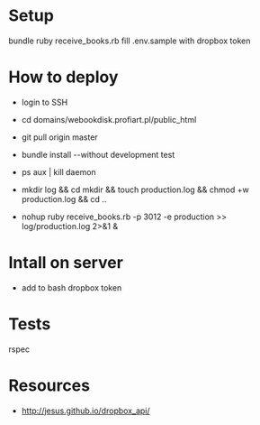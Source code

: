 # Setup
bundle
ruby receive_books.rb
fill .env.sample with dropbox token

# How to deploy
- login to SSH
- cd domains/webookdisk.profiart.pl/public_html
- git pull origin master
- bundle install --without development test
- ps aux | kill daemon

- mkdir log && cd mkdir && touch production.log && chmod +w production.log && cd ..
- nohup ruby receive_books.rb -p 3012 -e production >> log/production.log 2>&1 &

# Intall on server
- add to bash dropbox token

# Tests
rspec

# Resources
- http://jesus.github.io/dropbox_api/